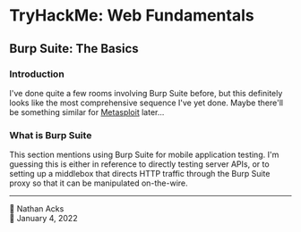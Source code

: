 # TryHackMe: Web Fundamentals

## Burp Suite: The Basics

### Introduction

I've done quite a few rooms involving Burp Suite before, but this definitely looks like the most comprehensive sequence I've yet done. Maybe there'll be something similar for [Metasploit](../notes/metasploit.md) later...

### What is Burp Suite

This section mentions using Burp Suite for mobile application testing. I'm guessing this is either in reference to directly testing server APIs, or to setting up a middlebox that directs HTTP traffic through the Burp Suite proxy so that it can be manipulated on-the-wire.

- - - -

<span aria-hidden="true">👤</span> Nathan Acks  
<span aria-hidden="true">📅</span> January 4, 2022

